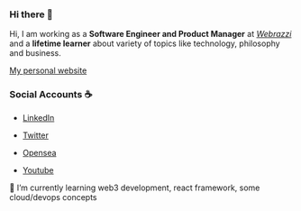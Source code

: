### Hi there 👋

Hi, I am working as a **Software Engineer and Product Manager** at *[Webrazzi](https://webrazzi.com)* and a **lifetime learner** about variety of topics like technology, philosophy and business.

[My personal website](https://burakozkirdeniz.com)

### Social Accounts :coffee:

- [LinkedIn](https://linkedin.com/in/burakozkirdeniz)

- [Twitter](https://twitter.com/burakozkirdeniz)

- [Opensea](https://opensea.io/burakozkirdeniz)

- [Youtube](https://www.youtube.com/burakozkirdeniz)

🌱 I’m currently learning web3 development, react framework, some cloud/devops concepts
